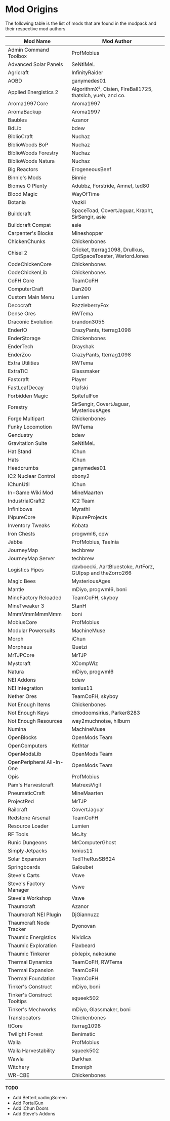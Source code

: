 Mod Origins
=====

The following table is the list of mods that are found in the modpack and their respective mod authors

| Mod Name | Mod Author |
|---------------|------------- |
| Admin Command Toolbox | ProfMobius |
| Advanced Solar Panels | SeNtiMeL |
| Agricraft | InfinityRaider |
| AOBD | ganymedes01 |
| Applied Energistics 2 | AlgorithmX&sup2;, Cisien, FireBall1725, thatsIch, yueh, and co. |
| Aroma1997Core | Aroma1997 |
| AromaBackup | Aroma1997 |
| Baubles | Azanor |
| BdLib | bdew |
| BiblioCraft | Nuchaz |
| BiblioWoods BoP | Nuchaz |
| BiblioWoods Forestry | Nuchaz |
| BiblioWoods Natura | Nuchaz |
| Big Reactors | ErogeneousBeef |
| Binnie's Mods | Binnie |
| Biomes O Plenty | Adubbz, Forstride, Amnet, ted80 |
| Blood Magic | WayOfTime |
| Botania | Vazkii |
| Buildcraft | SpaceToad, CovertJaguar, Krapht, SirSengir, asie |
| Buildcraft Compat | asie |
| Carpenter's Blocks | Mineshopper |
| ChickenChunks | Chickenbones |
| Chisel 2 | Cricket, tterrag1098, Drullkus, CptSpaceToaster, WarlordJones |
| CodeChickenCore | Chickenbones |
| CodeChickenLib | Chickenbones |
| CoFH Core | TeamCoFH |
| ComputerCraft | Dan200 |
| Custom Main Menu | Lumien |
| Decocraft | RazzleberryFox |
| Dense Ores | RWTema |
| Draconic Evolution | brandon3055 |
| EnderIO | CrazyPants, tterrag1098 |
| EnderStorage | Chickenbones |
| EnderTech | Drayshak |
| EnderZoo | CrazyPants, tterrag1098 |
| Extra Utilities | RWTema |
| ExtraTiC | Glassmaker |
| Fastcraft | Player |
| FastLeafDecay | Olafski |
| Forbidden Magic | SpitefulFox |
| Forestry | SirSengir, CovertJaguar, MysteriousAges |
| Forge Multipart | Chickenbones |
| Funky Locomotion | RWTema |
| Gendustry | bdew |
| Gravitation Suite | SeNtiMeL |
| Hat Stand | iChun |
| Hats | iChun |
| Headcrumbs | ganymedes01 |
| IC2 Nuclear Control | xbony2 |
| iChunUtil | iChun |
| In-Game Wiki Mod | MineMaarten |
| IndustrialCraft2 | IC2 Team |
| Infinibows | Myrathi |
| INpureCore | INpureProjects |
| Inventory Tweaks | Kobata |
| Iron Chests | progwml6, cpw |
| Jabba | ProfMobius, Taelnia |
| JourneyMap | techbrew |
| JourneyMap Server | techbrew |
| Logistics Pipes | davboecki, AartBluestoke, ArtForz, GUIpsp and theZorro266 |
| Magic Bees | MysteriousAges |
| Mantle | mDiyo, progwml6, boni |
| MineFactory Reloaded | TeamCoFH, skyboy |
| MineTweaker 3 | StanH |
| MmmMmmMmmMmm | boni |
| MobiusCore | ProfMobius |
| Modular Powersuits | MachineMuse |
| Morph | iChun |
| Morpheus | Quetzi |
| MrTJPCore | MrTJP |
| Mystcraft | XCompWiz |
| Natura | mDiyo, progwml6 |
| NEI Addons | bdew |
| NEI Integration | tonius11 |
| Nether Ores | TeamCoFH, skyboy |
| Not Enough Items | Chickenbones |
| Not Enough Keys | dmodoomsirius, Parker8283 |
| Not Enough Resources | way2muchnoise, hilburn |
| Numina | MachineMuse |
| OpenBlocks | OpenMods Team |
| OpenComputers | Kethtar |
| OpenModsLib | OpenMods Team |
| OpenPeripheral All-In-One | OpenMods Team |
| Opis | ProfMobius |
| Pam's Harvestcraft | MatrexsVigil |
| PneumaticCraft | MineMaarten |
| ProjectRed | MrTJP |
| Railcraft | CovertJaguar |
| Redstone Arsenal | TeamCoFH |
| Resource Loader | Lumien |
| RF Tools | McJty |
| Runic Dungeons | MrComputerGhost |
| Simply Jetpacks | tonius11 |
| Solar Expansion | TedTheRusSB624 |
| Springboards | Galoubet |
| Steve's Carts | Vswe |
| Steve's Factory Manager | Vswe |
| Steve's Workshop | Vswe |
| Thaumcraft | Azanor |
| Thaumcraft NEI Plugin | DjGiannuzz |
| Thaumcraft Node Tracker | Dyonovan |
| Thaumic Energistics | Nividica |
| Thaumic Exploration | Flaxbeard |
| Thaumic Tinkerer | pixlepix, nekosune |
| Thermal Dynamics | TeamCoFH, RWTema |
| Thermal Expansion | TeamCoFH |
| Thermal Foundation | TeamCoFH |
| Tinker's Construct | mDiyo, boni |
| Tinker's Construct Tooltips | squeek502 |
| Tinker's Mechworks | mDiyo, Glassmaker, boni |
| Translocators | Chickenbones |
| ttCore | tterrag1098 |
| Twilight Forest | Benimatic |
| Waila | ProfMobius |
| Waila Harvestability | squeek502 |
| Wawla | Darkhax |
| Witchery | Emoniph |
| WR-CBE | Chickenbones |

**TODO**
- Add BetterLoadingScreen
- Add PortalGun
- Add iChun Doors
- Add Steve's Addons